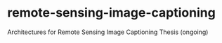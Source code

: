 # remote-sensing-image-captioning
Architectures for Remote Sensing Image Captioning Thesis (ongoing)

